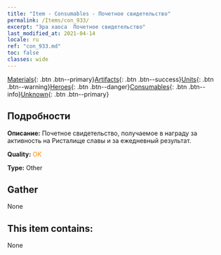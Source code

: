 ```yaml
---
title: "Item - Consumables - Почетное свидетельство"
permalink: /Items/con_933/
excerpt: "Эра хаоса  Почетное свидетельство"
last_modified_at: 2021-04-14
locale: ru
ref: "con_933.md"
toc: false
classes: wide
---
```

 [Materials](/ru/Items/){: .btn .btn--primary}[Artifacts](/ru/Items/Artifacts/){: .btn .btn--success}[Units](/ru/Items/Units/){: .btn .btn--warning}[Heroes](/ru/Items/Heroes/){: .btn .btn--danger}[Consumables](/ru/Items/Consumables/){: .btn .btn--info}[Unknown](/ru/Items/Unknown/){: .btn .btn--primary}

## Подробности
 **Описание:** Почетное свидетельство, получаемое в награду за активность на Ристалище славы и за ежедневный результат.

 **Quality:** <span style="color: #FF8C00">OK</span>

 **Type:** Other

## Gather

  None

## This item contains:

  None

